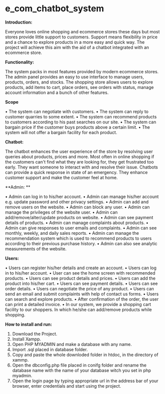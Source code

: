 # e_com_chatbot_system

**Introduction:**

Everyone loves online shopping and ecommerce stores these days but most stores provide little support to customers. Support means flexibility in price and a chance to explore products in a more easy and quick way. The project will achieve this aim with the aid of a chatbot integrated with an ecommerce store.

**Functionality:**

The system packs in most features provided by modern ecommerce stores. The admin panel provides an easy to use interface to manage users, products, orders, and stocks. The shopping store allows users to explore products, add items to cart, place orders, see orders with status, manage account information and a bunch of other features.

**Scope**

•	The system can negotiate with customers.
•	The system can reply to customer quarries to some extent.
•	The system can recommend products to customers according to his past searches on our site.
•	The system can bargain price if the customer buys products above a certain limit.
•	The system will not offer a bargain facility for each product.

**Chatbot:**

The chatbot enhances the user experience of the store by resolving user queries about products, prices and more. Most often in 	online shopping if the customers can't find what they are looking for, they get frustrated too early. They want someone to interact with and resolve their issue. Chatbots can provide a quick response in state of an emergency. They enhance customer support and make the customer feel at home. 

**Admin: **

•	Admin can log in to his/her account.
•	Admin can manage his/her account e.g. update password and other privacy settings.
•	Admin can add and remove users on the website. 
•	Admin can block any user.
•	Admin can manage the privileges of the website user.
•	Admin can add/remove/alter/update products on website.
•	Admin can see payment details of products.
•	Admin can manage complaints about products.
•	Admin can give responses to user emails and complaints.
•	Admin can see monthly, weekly, and daily sales reports.
•	Admin can manage the recommendation system which is used to recommend products to users according to their previous purchase 	history.
•	Admin can also see analytic measurements of the website.
     
**Users:**

•	Users can register his/her details and create an account.
•	Users can log in to his/her account.
•	User can see the home screen with recommended products.
•	Users can see product details and prices.
•	Users can add the product into his/her cart.
•	Users can see payment details.
•	Users can see order details.
•	Users can negotiate the price of any product.
•	Users can send an email and submit complaints with help of contact us forms.
•	Users can search and explore products. 
•	After confirmation of the order, the user can print a detailed invoice.
•	In our system, we provide a shopping cart facility to our shoppers. In which he/she can add/remove products while shopping.

**How to install and run:**

1. Download the Project.
2. Install Xampp.
3. Open PHP MYADMIN and make a database with any name.
4. Import .sql placed in database folder.
5. Copy and paste the whole downloded folder in htdoc, in the directory of xammp.
6. Open the dbconfig.php file placed in conifg folder and rename the database name with the name of your database witch you set in php myadmin.
7. Open the login page by typing appropriate url in the address bar of your browser, enter credentials and start using the project. 

